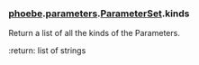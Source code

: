 ### [phoebe](phoebe.md).[parameters](phoebe.parameters.md).[ParameterSet](phoebe.parameters.ParameterSet.md).kinds



Return a list of all the kinds of the Parameters.

:return: list of strings

